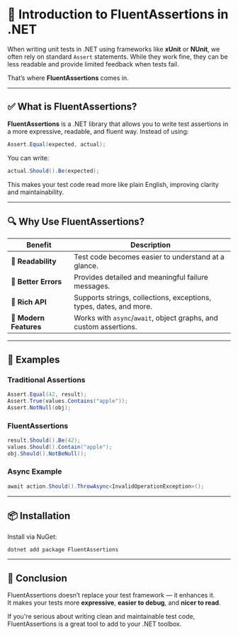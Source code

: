 
# 📘 Introduction to FluentAssertions in .NET

When writing unit tests in .NET using frameworks like **xUnit** or **NUnit**, we often rely on standard `Assert` statements. While they work fine, they can be less readable and provide limited feedback when tests fail.

That’s where **FluentAssertions** comes in.

---

## ✅ What is FluentAssertions?

**FluentAssertions** is a .NET library that allows you to write test assertions in a more expressive, readable, and fluent way. Instead of using:

```csharp
Assert.Equal(expected, actual);
```

You can write:

```csharp
actual.Should().Be(expected);
```

This makes your test code read more like plain English, improving clarity and maintainability.

---

## 🔍 Why Use FluentAssertions?

| Benefit               | Description                                                             |
|------------------------|-------------------------------------------------------------------------|
| 🧠 **Readability**     | Test code becomes easier to understand at a glance.                     |
| 🐞 **Better Errors**    | Provides detailed and meaningful failure messages.                     |
| 🔄 **Rich API**        | Supports strings, collections, exceptions, types, dates, and more.      |
| 🚀 **Modern Features** | Works with `async`/`await`, object graphs, and custom assertions.       |

---

## 📎 Examples

### Traditional Assertions
```csharp
Assert.Equal(42, result);
Assert.True(values.Contains("apple"));
Assert.NotNull(obj);
```

### FluentAssertions
```csharp
result.Should().Be(42);
values.Should().Contain("apple");
obj.Should().NotBeNull();
```

### Async Example
```csharp
await action.Should().ThrowAsync<InvalidOperationException>();
```

---

## 📦 Installation

Install via NuGet:

```bash
dotnet add package FluentAssertions
```

---

## 🧾 Conclusion

FluentAssertions doesn’t replace your test framework — it enhances it.  
It makes your tests more **expressive**, **easier to debug**, and **nicer to read**.

If you're serious about writing clean and maintainable test code, FluentAssertions is a great tool to add to your .NET toolbox.
